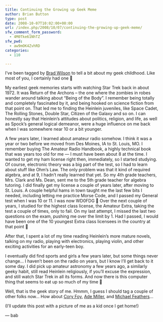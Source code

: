 ```yaml
---
title: Continuing the Growing up Geek Meme
author: Brian Button
type: post
date: 2008-10-07T10:02:00+00:00
url: /index.php/2008/10/07/continuing-the-growing-up-geek-meme/
sfw_comment_form_password:
  - 4M0Tke61NhTZ
sfw_pwd:
  - aw9mOK4ZvhRD
categories:
  - 110

---
```

I&#8217;ve been tagged by [Brad Wilson][1] to tell a bit about my geek childhood. Like most of you, I certainly had one 🙂

My earliest geek memories starts with watching Star Trek back in about 1972. It was Return of the Archons &#8211; the one where the zombies in robes wander around talking about &#8220;Being of the Body&#8221;. I remember being totally and completely fascinated by it, and being hooked on science fiction from that point on. That led me to finding the Heinlein juveniles, like Space Cadet, The Rolling Stones, Double Star, Citizen of the Galaxy and so on. I can honestly say that Heinlein&#8217;s attitudes about politics, religion, and life, as well as Spock&#8217;s general logical demeanor, were a huge influence on me back when I was somewhere near 10 or a bit younger.

A few years later, I learned about amateur radio somehow. I think it was a year or two before we moved from Des Moines, IA to St. Louis, MO. I remember buying The Amateur Radio Handbook, a highly technical book that was years too old for me &#8212; I must have been about 8 at the time. I wanted to get my ham license right then, immediately, so I started studying. Of course, electronic theory was a big part of the test, so I had to learn about stuff like Ohm&#8217;s Law. The only problem was that it kind of required algebra, and at 9, I hadn&#8217;t really learned that yet. So my 4th grade teachers, Mrs. Clark and Ms. Dean, sent me to the 5th grade teacher for algebra tutoring. I did finally get my license a couple of years later, after moving to St. Louis. A couple helpful hams in town taught me the last few bits I needed, including letting me practice Morse Code, and I passed my General test when I was 10 or 11. I was now WD0FDG 🙂 Over the next couple of years, I studied for the highest class license, the Amateur Extra, taking the test a couple of times, only to fail. On my last attempt, I missed the last two questions on the exam, pushing me over the limit by 1. Had I passed, I would have been one of the 10 youngest Extra class licensees in the country at that point 🙁

After that, I spent a lot of my time reading Heinlein&#8217;s more mature novels, talking on my radio, playing with electronics, playing violin, and other exciting activities for an early-teen boy.

I eventually did find sports and girls a few years later, but some things never change&#8230; I haven&#8217;t been on the radio on years, but I know I&#8217;ll get back to it some day. I did pick up amateur astronomy a few years ago, a similarly geeky habit, still read Heinlein religiously, if you&#8217;ll excuse the expression, and still watch Star Trek in all its forms. And now there is this computer thing that seems to eat up so much of my time 🙂

Well, that is the geek story of me. Hmmm, I guess I should tag a couple of other folks now&#8230; How about [Cory Foy][2], [Ade Miller][3], and [Michael Feathers][4]&#8230;

(I&#8217;ll update this post with a picture of me as a kid once I get home!)

&#8212; bab

 [1]: http://bradwilson.typepad.com/blog/2008/10/meme-time-growi.html
 [2]: http://www.cornetdesign.com
 [3]: http://ademiller.com/blogs/
 [4]: http://michaelfeathers.typepad.com/michael_feathers_blog/